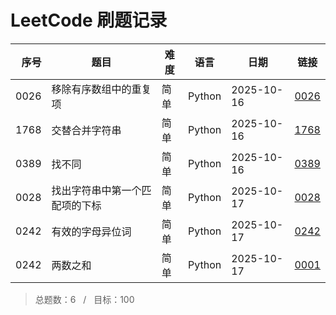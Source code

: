 # LeetCode 刷题记录

| 序号 | 题目 | 难度 | 语言 | 日期 | 链接 |
| ---: | --- | --- | --- | --- | --- |
| 0026 | 移除有序数组中的重复项 | 简单 | Python | 2025-10-16 | [0026](0026/) |
| 1768 | 交替合并字符串 | 简单 | Python | 2025-10-16 | [1768](1768/) |
| 0389 | 找不同 | 简单 | Python | 2025-10-16 | [0389](0389/) |
| 0028 | 找出字符串中第一个匹配项的下标 | 简单 | Python | 2025-10-17 | [0028](0028/) |
| 0242 | 有效的字母异位词 | 简单 | Python | 2025-10-17 | [0242](0242/) |
| 0242 | 两数之和 | 简单 | Python | 2025-10-17 | [0001](0001/) |
> 总题数：6 &nbsp; / &nbsp; 目标：100